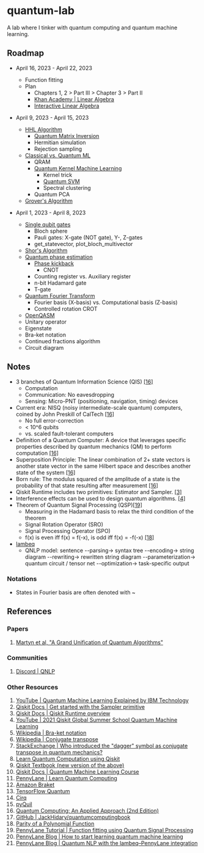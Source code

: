 # quantum-lab
A lab where I tinker with quantum computing and quantum machine learning.

## Roadmap

- April 16, 2023 - April 22, 2023
    - Function fitting
    - Plan
        - Chapters 1, 2 > Part III > Chapter 3 > Part II
        - [Khan Academy | Linear Algebra](https://www.khanacademy.org/math/linear-algebra)
        - [Interactive Linear Algebra](https://textbooks.math.gatech.edu/ila/)

- April 9, 2023 - April 15, 2023
    - [HHL Algorithm](https://youtu.be/hQpdPM-6wtU)
        - [Quantum Matrix Inversion](https://youtu.be/24gxm-DhH2E)
        - Hermitian simulation
        - Rejection sampling
    - [Classical vs. Quantum ML](https://youtu.be/OstyW7c0v48)
        - QRAM
        - [Quantum Kernel Machine Learning](https://qiskit.org/ecosystem/machine-learning/tutorials/03_quantum_kernel.html)
            - Kernel trick
            - [Quantum SVM](https://youtu.be/OKbcJCUx6xA)
            - Spectral clustering
        - Quantum PCA
    - [Grover's Algorithm](https://youtu.be/0RPFWZj7Jm0)

- April 1, 2023 - April 8, 2023
    - [Single qubit gates](https://qiskit.org/textbook/ch-states/single-qubit-gates.html)
        - Bloch sphere
        - Pauli gates: X-gate (NOT gate), Y-, Z-gates
        - get_statevector, plot_bloch_multivector
    - [Shor's Algorithm](https://qiskit.org/textbook/ch-algorithms/shor.html)
    - [Quantum phase estimation](https://qiskit.org/textbook/ch-algorithms/quantum-phase-estimation.html)
        - [Phase kickback](https://qiskit.org/textbook/ch-gates/phase-kickback.html)
            - CNOT
        - Counting register vs. Auxiliary register
        - n-bit Hadamard gate
        - T-gate
    - [Quantum Fourier Transform](https://qiskit.org/textbook/ch-algorithms/quantum-fourier-transform.html)
        - Fourier basis (X-basis) vs. Computational basis (Z-basis)
        - Controlled rotation CROT
    - [OpenQASM](https://github.com/openqasm/openqasm)
    - Unitary operator
    - Eigenstate
    - Bra-ket notation
    - Continued fractions algorithm
    - Circuit diagram

## Notes

- 3 branches of Quantum Information Science (QIS) [[16]](https://www.amazon.ca/-/fr/Jack-D-Hidary-dp-3030832732/dp/3030832732/)
    - Computation
    - Communication: No eavesdropping
    - Sensing: Micro-PNT (positioning, navigation, timing) devices
- Current era: NISQ (noisy intermediate-scale quantum) computers, coined by John Preskill of CalTech [[16]](https://www.amazon.ca/-/fr/Jack-D-Hidary-dp-3030832732/dp/3030832732/)
    - No full error-correction
    - < 10^6 qubits
    - vs. scaled fault-tolerant computers
- Definition of a Quantum Computer: A device that leverages specific properties described by quantum mechanics (QM) to perform computation [[16]](https://www.amazon.ca/-/fr/Jack-D-Hidary-dp-3030832732/dp/3030832732/)
- Superposition Principle: The linear combination of 2+ state vectors is another state vector in the same Hilbert space and describes another state of the system [[16]](https://www.amazon.ca/-/fr/Jack-D-Hidary-dp-3030832732/dp/3030832732/)
- Born rule: The modulus squared of the amplitude of a state is the probability of that state resulting after measurement [[16]](https://www.amazon.ca/-/fr/Jack-D-Hidary-dp-3030832732/dp/3030832732/)
- Qiskit Runtime includes two primitives: Estimator and Sampler. [[3]](https://qiskit.org/documentation/partners/qiskit_ibm_runtime/)
- Interference effects can be used to design quantum algorithms. [[4]](https://www.youtube.com/playlist?list=PLOFEBzvs-VvqJwybFxkTiDzhf5E11p8BI)
- Theorem of Quantum Signal Processing (QSP)[[19]](https://pennylane.ai/qml/demos/function_fitting_qsp.html)
    - Measuring in the Hadamard basis to relax the third condition of the theorem
    - Signal Rotation Operator (SRO)
    - Signal Processing Operator (SPO)
    - f(x) is even iff f(x) = f(-x), is odd iff f(x) = -f(-x) [[18]](https://www.nagwa.com/en/videos/432178657986/)
- [lambeq](https://cqcl.github.io/lambeq/)
    - QNLP model: sentence --parsing-> syntax tree --encoding-> string diagram --rewriting-> rewritten string diagram --parameterization-> quantum circuit / tensor net --optimization-> task-specific output

### Notations 

- States in Fourier basis are often denoted with ~

## References

### Papers

1. [Martyn et al, "A Grand Unification of Quantum Algorithms"](https://arxiv.org/pdf/2105.02859.pdf)

### Communities

1. [Discord | QNLP](https://discord.com/channels/905463572497321995/)

### Other Resources

1. [YouTube | Quantum Machine Learning Explained by IBM Technology](https://www.youtube.com/watch?v=NqHKr9CGWJ0)
2. [Qiskit Docs | Get started with the Sampler primitive](https://qiskit.org/documentation/partners/qiskit_ibm_runtime/tutorials/how-to-getting-started-with-sampler.html)
3. [Qiskit Docs | Qiskit Runtime overview](https://qiskit.org/documentation/partners/qiskit_ibm_runtime/)
4. [YouTube | 2021 Qiskit Global Summer School Quantum Machine Learning](https://www.youtube.com/playlist?list=PLOFEBzvs-VvqJwybFxkTiDzhf5E11p8BI)
5. [Wikipedia | Bra-ket notation](https://en.wikipedia.org/wiki/Bra%E2%80%93ket_notation)
6. [Wikipedia | Conjugate transpose](https://en.wikipedia.org/wiki/Conjugate_transpose)
7. [StackExchange | Who introduced the "dagger" symbol as conjugate transpose in quantum mechanics?](https://hsm.stackexchange.com/a/11432/18069)
8. [Learn Quantum Computation using Qiskit](https://qiskit.org/textbook/preface.html)
9. [Qiskit Textbook (new version of the above)](https://qiskit.org/learn/)
10. [Qiskit Docs | Quantum Machine Learning Course](https://learn.qiskit.org/course/machine-learning/)
11. [PennyLane | Learn Quantum Computing](https://pennylane.ai/qml/)
12. [Amazon Braket](https://aws.amazon.com/braket/)
13. [TensorFlow Quantum](https://www.tensorflow.org/quantum)
14. [Cirq](https://quantumai.google/cirq)
15. [pyQuil](https://pyquil-docs.rigetti.com/en/stable/)
16. [Quantum Computing: An Applied Approach (2nd Edition)](https://www.amazon.ca/-/fr/Jack-D-Hidary-dp-3030832732/dp/3030832732/)
17. [GitHub | JackHidary/quantumcomputingbook](https://github.com/JackHidary/quantumcomputingbook)
18. [Parity of a Polynomial Function](https://www.nagwa.com/en/videos/432178657986/)
19. [PennyLane Tutorial | Function fitting using Quantum Signal Processing](https://pennylane.ai/qml/demos/function_fitting_qsp.html)
20. [PennyLane Blog | How to start learning quantum machine learning](https://pennylane.ai/blog/2021/10/how-to-start-learning-quantum-machine-learning/)
21. [PennyLane Blog | Quantum NLP with the lambeq–PennyLane integration](https://pennylane.ai/blog/2023/04/quantum-nlp-with-the-lambeq-pennylane-integration/)